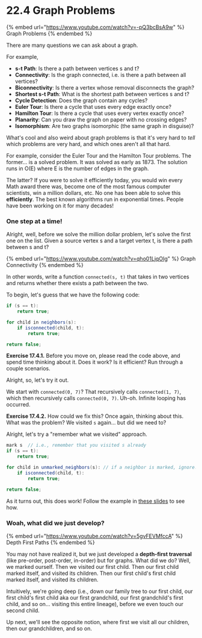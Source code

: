 # 22.4 Graph Problems

{% embed url="https://www.youtube.com/watch?v=-pQ3bcBsA9w" %}
Graph Problems
{% endembed %}

There are many questions we can ask about a graph.

For example,

* **s-t Path**: Is there a path between vertices s and t?
* **Connectivity**: Is the graph connected, i.e. is there a path between all vertices?
* **Biconnectivity**: Is there a vertex whose removal disconnects the graph?
* **Shortest s-t Path**: What is the shortest path between vertices s and t?
* **Cycle Detection**: Does the graph contain any cycles?
* **Euler Tour**: Is there a cycle that uses every edge exactly once?
* **Hamilton Tour**: Is there a cycle that uses every vertex exactly once?
* **Planarity**: Can you draw the graph on paper with no crossing edges?
* **Isomorphism**: Are two graphs isomorphic (the same graph in disguise)?

What's cool and also weird about graph problems is that it's very hard to _tell_ which problems are very hard, and which ones aren't all that hard.

For example, consider the Euler Tour and the Hamilton Tour problems. The former... is a solved problem. It was solved as early as 1873. The solution runs in O(E) where E is the number of edges in the graph.

The latter? If you were to solve it efficiently today, you would win every Math award there was, become one of the most famous computer scientists, win a million dollars, etc. No one has been able to solve this **efficiently**. The best known algorithms run in exponential times. People have been working on it for many decades!

### One step at a time! <a href="#one-step-at-a-time" id="one-step-at-a-time"></a>

Alright, well, before we solve the million dollar problem, let's solve the first one on the list. Given a source vertex s and a target vertex t, is there a path between s and t?

{% embed url="https://www.youtube.com/watch?v=qho01LjqOIg" %}
Graph Connectivity
{% endembed %}

In other words, write a function `connected(s, t)` that takes in two vertices and returns whether there exists a path between the two.

To begin, let's guess that we have the following code:

```java
if (s == t):
    return true;

for child in neighbors(s):
    if isconnected(child, t):
        return true;

return false;
```

**Exercise 17.4.1.** Before you move on, please read the code above, and spend time thinking about it. Does it work? Is it efficient? Run through a couple scenarios.

Alright, so, let's try it out.

We start with `connected(0, 7)`? That recursively calls `connected(1, 7)`, which then recursively calls `connected(0, 7)`. Uh-oh. Infinite looping has occurred.

**Exercise 17.4.2.** How could we fix this? Once again, thinking about this. What was the problem? We visited `s` again... but did we need to?

Alright, let's try a "remember what we visited" approach.

```java
mark s  // i.e., remember that you visited s already
if (s == t):
    return true;

for child in unmarked_neighbors(s): // if a neighbor is marked, ignore!
    if isconnected(child, t):
        return true;

return false;
```

As it turns out, this does work! Follow the example in [these slides](https://docs.google.com/presentation/d/1OHRI7Q_f8hlwjRJc8NPBUc1cMu5KhINH1xGXWDfs_dA/edit#slide=id.g76e0dad85_2_380) to see how.

### Woah, what did we just develop? <a href="#woah-what-did-we-just-develop" id="woah-what-did-we-just-develop"></a>

{% embed url="https://www.youtube.com/watch?v=5gvFEVMfccA" %}
Depth First Paths
{% endembed %}

You may not have realized it, but we just developed a **depth-first traversal** (like pre-order, post-order, in-order) but for graphs. What did we do? Well, we marked ourself. Then we visited our first child. Then our first child marked itself, and visited its children. Then our first child's first child marked itself, and visited its children.

Intuitively, we're going deep (i.e., down our family tree to our first child, our first child's first child aka our first grandchild, our first grandchild's first child, and so on... visiting this entire lineage), before we even touch our second child.

Up next, we'll see the opposite notion, where first we visit all our children, then our grandchildren, and so on.

